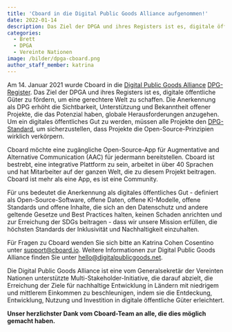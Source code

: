 ```yaml
---
title: 'Cboard in die Digital Public Goods Alliance aufgenommen!'
date: 2022-01-14
description: Das Ziel der DPGA und ihres Registers ist es, digitale öffentliche Güter zu fördern, um eine gerechtere Welt zu schaffen.
categories:
  - Brett
  - DPGA
  - Vereinte Nationen
image: /bilder/dpga-cboard.png
author_staff_member: katrina
---
```


Am 14. Januar 2021 wurde Cboard in die [Digital Public Goods Alliance](https://digitalpublicgoods.net/) [DPG-Register](https://digitalpublicgoods.net/registry/). Das Ziel der DPGA und ihres Registers ist es, digitale öffentliche Güter zu fördern, um eine gerechtere Welt zu schaffen. Die Anerkennung als DPG erhöht die Sichtbarkeit, Unterstützung und Bekanntheit offener Projekte, die das Potenzial haben, globale Herausforderungen anzugehen. Um ein digitales öffentliches Gut zu werden, müssen alle Projekte den [DPG-Standard](https://digitalpublicgoods.net/standard/), um sicherzustellen, dass Projekte die Open-Source-Prinzipien wirklich verkörpern.

Cboard möchte eine zugängliche Open-Source-App für Augmentative and Alternative Communication (AAC) für jedermann bereitstellen. Cboard ist bestrebt, eine integrative Plattform zu sein, arbeitet in über 40 Sprachen und hat Mitarbeiter auf der ganzen Welt, die zu diesem Projekt beitragen. Cboard ist mehr als eine App, es ist eine Community.

Für uns bedeutet die Anerkennung als digitales öffentliches Gut - definiert als Open-Source-Software, offene Daten, offene KI-Modelle, offene Standards und offene Inhalte, die sich an den Datenschutz und andere geltende Gesetze und Best Practices halten, keinen Schaden anrichten und zur Erreichung der SDGs beitragen - dass wir unsere Mission erfüllen, die höchsten Standards der Inklusivität und Nachhaltigkeit einzuhalten.

Für Fragen zu Cboard wenden Sie sich bitte an Katrina Cohen Cosentino unter [support@cboard.io](mailto:support@cboard.io). Weitere Informationen zur Digital Public Goods Alliance finden Sie unter [hello@digitalpublicgoods.net](mailto:hello@digitalpublicgoods.net).

Die Digital Public Goods Alliance ist eine vom Generalsekretär der Vereinten Nationen unterstützte Multi-Stakeholder-Initiative, die darauf abzielt, die Erreichung der Ziele für nachhaltige Entwicklung in Ländern mit niedrigem und mittlerem Einkommen zu beschleunigen, indem sie die Entdeckung, Entwicklung, Nutzung und Investition in digitale öffentliche Güter erleichtert.

**Unser herzlichster Dank vom Cboard-Team an alle, die dies möglich gemacht haben.**

